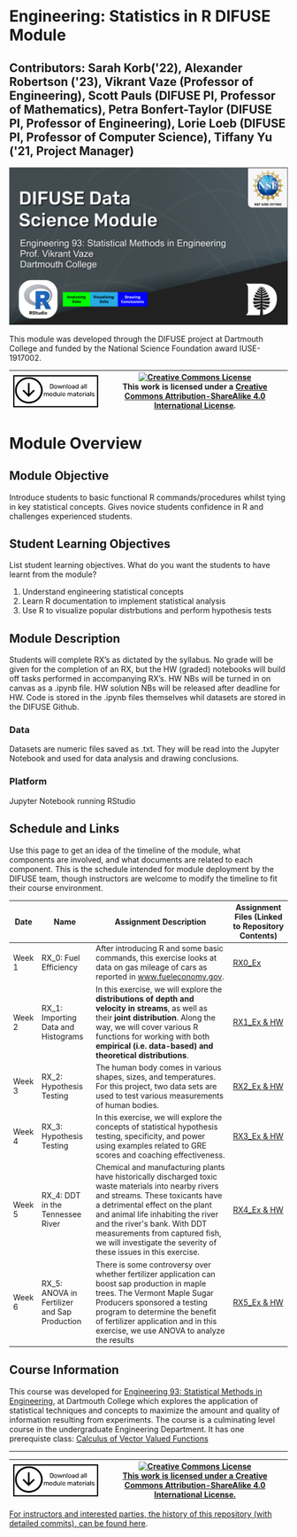 # Engineering: Statistics in R DIFUSE Module 

## Contributors: Sarah Korb('22), Alexander Robertson ('23), Vikrant Vaze (Professor of Engineering), Scott Pauls (DIFUSE PI, Professor of Mathematics), Petra Bonfert-Taylor (DIFUSE PI, Professor of Engineering), Lorie Loeb (DIFUSE PI, Professor of Computer Science), Tiffany Yu ('21, Project Manager)


![DIFUSE Data Science Module.  Engineering 93: Statistical Methods in Engineering.  Professor Vikrant Vaze, Dartmouth College.  Funded by NSF IUSE1917002](repository-assets/DIFUSE_ENGS93_splash.png)

This module was developed through the DIFUSE project at Dartmouth College and funded by the National Science Foundation award IUSE-1917002.


| <a href="https://github.com/difuse-dartmouth/engineering-statistics-in-R/archive/refs/heads/main.zip"><img src="https://github.com/difuse-dartmouth/.github/blob/main/profile/images/download-all.png" alt="Download the entire module" align="center" style="width: 4in;"></a>| <a rel="license" href="http://creativecommons.org/licenses/by-sa/4.0/"><img alt="Creative Commons License" style="width=2in" src="https://i.creativecommons.org/l/by-sa/4.0/88x31.png" /><br></a>This work is licensed under a <a rel="license" href="http://creativecommons.org/licenses/by-sa/4.0/">Creative Commons Attribution-ShareAlike 4.0 International License</a>. |
|---------|----------|


# Module Overview
## Module Objective 
Introduce students to basic functional R commands/procedures whilst tying in key statistical concepts. Gives novice students confidence in R and challenges experienced students.


## Student Learning Objectives
List student learning objectives. What do you want the students to have learnt from the module?
1. Understand engineering statistical concepts 
2. Learn R documentation to implement statistical analysis
3. Use R to visualize popular distrbutions and perform hypothesis tests

## Module Description
Students will complete RX’s as dictated by the syllabus. No grade will be given for the completion of an RX, but the HW (graded) notebooks will build off tasks performed in accompanying RX’s. HW NBs will be turned in on canvas as a .ipynb file. HW solution NBs will be released after deadline for HW. Code is stored in the .ipynb files themselves whil datasets are stored in the DIFUSE Github.

### Data
Datasets are numeric files saved as .txt. They will be read into the Jupyter Notebook and used for data analysis and drawing conclusions. 

### Platform
Jupyter Notebook running RStudio

## Schedule and Links
Use this page to get an idea of the timeline of the module, what components are involved, and what documents are related to each component. This is the schedule intended for module deployment by the DIFUSE team, though instructors are welcome to modify the timeline to fit their course environment.

| Date      | Name  | Assignment Description         | Assignment Files (Linked to Repository Contents) |
|-----------|--------------------------|-------------------------------|---------------------------------|
| Week 1 | RX_0: Fuel Efficiency | After introducing R and some basic commands, this exercise looks at data on gas mileage of cars as reported in www.fueleconomy.gov.| [RX0_Ex](completed_module/components/RX0/) |
| Week 2 | RX_1: Importing Data and Histograms | In this exercise, we will explore the **distributions of depth and velocity in streams**, as well as their **joint distribution**. Along the way, we will cover various R functions for working with both **empirical (i.e. data-based) and theoretical distributions**. | [RX1_Ex & HW](completed_module/public/components/RX1/) |
| Week 3 | RX_2: Hypothesis Testing | The  human  body comes  in  various  shapes, sizes,  and  temperatures.  For  this  project,  two data sets are used to test various measurements of human bodies. | [RX2_Ex & HW](completed_module/public/components/RX2/)
| Week 4 | RX_3: Hypothesis Testing | In this exercise, we will explore the concepts of statistical hypothesis testing, specificity, and power using examples related to GRE scores and coaching effectiveness. | [RX3_Ex & HW](completed_module/public/components/RX3/) |
| Week 5 | RX_4: DDT in the Tennessee River| Chemical and manufacturing plants have historically discharged toxic waste materials into nearby rivers and streams. These toxicants have a detrimental effect on the plant and animal life inhabiting the river and the river's bank. With DDT measurements from captured fish, we will investigate the severity of these issues in this exercise.| [RX4_Ex & HW](completed_module/public/components/RX4/)
| Week 6 | RX_5: ANOVA in Fertilizer and Sap Production | There is some controversy over whether fertilizer application can boost sap production in maple trees. The Vermont Maple Sugar Producers sponsored a testing program to determine the benefit of fertilizer application and in this exercise, we use ANOVA to analyze the results | [RX5_Ex & HW](completed_module/public/components/RX5/) |

## Course Information
This course was developed for <a href="http://dartmouth.smartcatalogiq.com/current/orc/Departments-Programs-Undergraduate/Engineering-Sciences/ENGS-Engineering-Sciences-Undergraduate/ENGS-93">Engineering 93: Statistical Methods in Engineering</a>, at Dartmouth College which explores the application of statistical techniques and concepts to maximize the amount and quality of information resulting from experiments. The course is a culminating level course in the undergraduate Engineering Department. It has one prerequiste class: <a href="http://dartmouth.smartcatalogiq.com/current/orc/Departments-Programs-Undergraduate/Mathematics/MATH-Mathematics-Undergraduate/MATH-13">Calculus of Vector Valued Functions

---

| <a href="https://github.com/difuse-dartmouth/engineering-statistics-in-R/archive/refs/heads/main.zip"><img src="https://github.com/difuse-dartmouth/.github/blob/main/profile/images/download-all.png" alt="Download the entire module" align="center" style="width: 4in;"></a>| <a rel="license" href="http://creativecommons.org/licenses/by-sa/4.0/"><img alt="Creative Commons License" style="width=2in" src="https://i.creativecommons.org/l/by-sa/4.0/88x31.png" /><br></a>This work is licensed under a <a rel="license" href="http://creativecommons.org/licenses/by-sa/4.0/">Creative Commons Attribution-ShareAlike 4.0 International License</a>. |
|---------|----------|

For instructors and interested parties, the history of this repository (with detailed commits), can be found [here](https://github.com/difuse-dartmouth/engineering-statistics-in-R/commits/main/).

